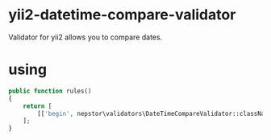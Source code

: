yii2-datetime-compare-validator
===============================
Validator for yii2 allows you to compare dates.

using
===============================
```php
public function rules()
{
    return [
        [['begin', nepstor\validators\DateTimeCompareValidator::className(), 'compareAttribute' => 'end', 'format' => 'Y-m-d', 'operator' => '>='
    ];
}
```
    